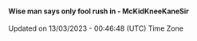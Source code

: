 #### Wise man says only fool rush in - McKidKneeKaneSir
Updated on 13/03/2023 - 00:46:48 (UTC) Time Zone
